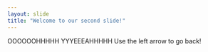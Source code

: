 ```yaml
---
layout: slide
title: "Welcome to our second slide!"
---
```

OOOOOOHHHHH YYYEEEAHHHHH
Use the left arrow to go back!
